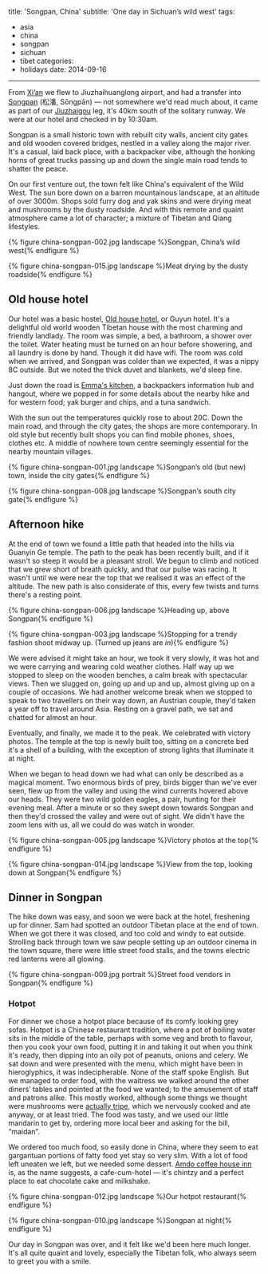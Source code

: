 title: 'Songpan, China'
subtitle: 'One day in Sichuan’s wild west'
tags:
  - asia
  - china
  - songpan
  - sichuan
  - tibet
categories:
  - holidays
date: 2014-09-16
---

From [Xi’an](/2014/09/xian-china/) we flew to Jiuzhaihuanglong airport, and had a transfer into [Songpan](https://en.wikipedia.org/wiki/Songpan_County)&nbsp;(松潘, Sōngpān) — not somewhere we'd read much about, it came as part of our [Jiuzhaigou](/2014/09/jiuzhaigou-huanglong-china/) leg, it's 40km south of the solitary runway. We were at our hotel and checked in by 10:30am.

Songpan is a small historic town with rebuilt city walls, ancient city gates and old wooden covered bridges, nestled in a valley along the major river. It's a casual, laid back place, with a backpacker vibe, although the honking horns of great trucks passing up and down the single main road tends to shatter the peace.

On our first venture out, the town felt like China's equivalent of the Wild West. The sun bore down on a barren mountainous landscape, at an altitude of over 3000m. Shops sold furry dog and yak skins and were drying meat and mushrooms by the dusty roadside. And with this remote and quaint atmosphere came a lot of character; a mixture of Tibetan and Qiang lifestyles.

{% figure china-songpan-002.jpg landscape %}Songpan, China’s wild west{% endfigure %}

{% figure china-songpan-015.jpg landscape %}Meat drying by the dusty roadside{% endfigure %}

## Old house hotel

Our hotel was a basic hostel, [Old house hotel](http://www.tripadvisor.co.uk/Hotel_Review-g303772-d1793831-Reviews-Guyun_Inn-Songpan_County_Sichuan.html), or Guyun hotel. It's a delightful old world wooden Tibetan house with the most charming and friendly landlady. The room was simple, a bed, a bathroom, a shower over the toilet. Water heating must be turned on an hour before showering, and all laundry is done by hand. Though it did have wifi. The room was cold when we arrived, and Songpan was colder than we expected, it was a nippy 8C outside. But we noted the thick duvet and blankets, we'd sleep fine.

Just down the road is [Emma's kitchen](http://www.tripadvisor.co.uk/Restaurant_Review-g303772-d1492366-Reviews-Emma_s_Kitchen-Songpan_County_Sichuan.html), a backpackers information hub and hangout, where we popped in for some details about the nearby hike and for western food; yak burger and chips, and a tuna sandwich.

With the sun out the temperatures quickly rose to about 20C. Down the main road, and through the city gates, the shops are more contemporary. In old style but recently built shops you can find mobile phones, shoes, clothes etc. A middle of nowhere town centre seemingly essential for the nearby mountain villages.

{% figure china-songpan-001.jpg landscape %}Songpan’s old (but new) town, inside the city gates{% endfigure %}

{% figure china-songpan-008.jpg landscape %}Songpan’s south city gate{% endfigure %}

## Afternoon hike

At the end of town we found a little path that headed into the hills via Guanyin Ge temple. The path to the peak has been recently built, and if it wasn't so steep it would be a pleasant stroll. We begun to climb and noticed that we grew short of breath quickly, and that our pulse was racing. It wasn't until we were near the top that we realised it was an effect of the altitude. The new path is also considerate of this, every few twists and turns there's a resting point.

{% figure china-songpan-006.jpg landscape %}Heading up, above Songpan{% endfigure %}

{% figure china-songpan-003.jpg landscape %}Stopping for a trendy fashion shoot midway up. (Turned up jeans are _in_){% endfigure %}

We were advised it might take an hour, we took it very slowly, it was hot and we were carrying and wearing cold weather clothes. Half way up we stopped to sleep on the wooden benches, a calm break with spectacular views. Then we slugged on, going up and up and up, almost giving up on a couple of occasions. We had another welcome break when we stopped to speak to two travellers on their way down, an Austrian couple, they'd taken a year off to travel around Asia. Resting on a gravel path, we sat and chatted for almost an hour.

Eventually, and finally, we made it to the peak. We celebrated with victory photos. The temple at the top is newly built too, sitting on a concrete bed it's a shell of a building, with the exception of strong lights that illuminate it at night.

When we began to head down we had what can only be described as a magical moment. Two enormous birds of prey, birds bigger than we've ever seen, flew up from the valley and using the wind currents hovered above our heads. They were two wild golden eagles, a pair, hunting for their evening meal. After a minute or so they swept down towards Songpan and then they'd crossed the valley and were out of sight. We didn't have the zoom lens with us, all we could do was watch in wonder.

{% figure china-songpan-005.jpg landscape %}Victory photos at the top{% endfigure %}

{% figure china-songpan-014.jpg landscape %}View from the top, looking down at Songpan{% endfigure %}

## Dinner in Songpan

The hike down was easy, and soon we were back at the hotel, freshening up for dinner. Sam had spotted an outdoor Tibetan place at the end of town. When we got there it was closed, and too cold and windy to eat outside. Strolling back through town we saw people setting up an outdoor cinema in the town square, there were little street food stalls, and the towns electric red lanterns were all glowing.

{% figure china-songpan-009.jpg portrait %}Street food vendors in Songpan{% endfigure %}

### Hotpot

For dinner we chose a hotpot place because of its comfy looking grey sofas. Hotpot is a Chinese restaurant tradition, where a pot of boiling water sits in the middle of the table, perhaps with some veg and broth to flavour, then you cook your own food, putting it in and taking it out when you think it's ready, then dipping into an oily pot of peanuts, onions and celery. We sat down and were presented with the menu, which might have been in hieroglyphics, it was indecipherable. None of the staff spoke English. But we managed to order food, with the waitress we walked around the other diners’ tables and pointed at the food we wanted; to the amusement of staff and patrons alike. This mostly worked, although some things we thought were mushrooms were [actually tripe](http://images.sam-and-paul.com/1240/china-songpan-013.jpg), which we nervously cooked and ate anyway, or at least tried. The food was tasty, and we used our little mandarin to get by, ordering more local beer and asking for the bill, “maidan”.

We ordered too much food, so easily done in China, where they seem to eat gargantuan portions of fatty food yet stay so very slim. With a lot of food left uneaten we left, but we needed some dessert. [Amdo coffee house inn](https://foursquare.com/v/amdo-coffee-house-inn/54183010498e962a4c8542d6) is, as the name suggests, a cafe-cum-hotel — it's chintzy and a perfect place to eat chocolate cake and milkshake.

{% figure china-songpan-012.jpg landscape %}Our hotpot restaurant{% endfigure %}

{% figure china-songpan-010.jpg landscape %}Songpan at night{% endfigure %}

Our day in Songpan was over, and it felt like we'd been here much longer. It's all quite quaint and lovely, especially the Tibetan folk, who always seem to greet you with a smile.
